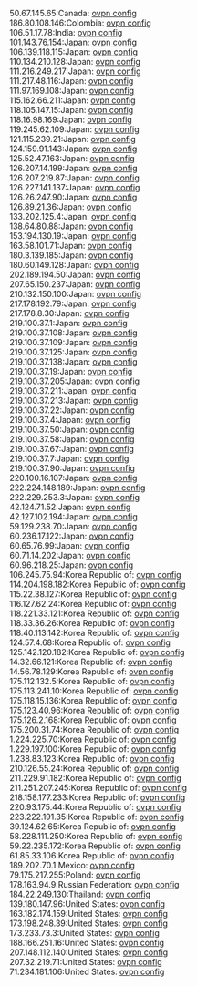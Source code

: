 50.67.145.65:Canada: [ovpn config](vpn/50_67_145_65.ovpn)  
186.80.108.146:Colombia: [ovpn config](vpn/186_80_108_146.ovpn)  
106.51.17.78:India: [ovpn config](vpn/106_51_17_78.ovpn)  
101.143.76.154:Japan: [ovpn config](vpn/101_143_76_154.ovpn)  
106.139.118.115:Japan: [ovpn config](vpn/106_139_118_115.ovpn)  
110.134.210.128:Japan: [ovpn config](vpn/110_134_210_128.ovpn)  
111.216.249.217:Japan: [ovpn config](vpn/111_216_249_217.ovpn)  
111.217.48.116:Japan: [ovpn config](vpn/111_217_48_116.ovpn)  
111.97.169.108:Japan: [ovpn config](vpn/111_97_169_108.ovpn)  
115.162.66.211:Japan: [ovpn config](vpn/115_162_66_211.ovpn)  
118.105.147.15:Japan: [ovpn config](vpn/118_105_147_15.ovpn)  
118.16.98.169:Japan: [ovpn config](vpn/118_16_98_169.ovpn)  
119.245.62.109:Japan: [ovpn config](vpn/119_245_62_109.ovpn)  
121.115.239.21:Japan: [ovpn config](vpn/121_115_239_21.ovpn)  
124.159.91.143:Japan: [ovpn config](vpn/124_159_91_143.ovpn)  
125.52.47.163:Japan: [ovpn config](vpn/125_52_47_163.ovpn)  
126.207.14.199:Japan: [ovpn config](vpn/126_207_14_199.ovpn)  
126.207.219.87:Japan: [ovpn config](vpn/126_207_219_87.ovpn)  
126.227.141.137:Japan: [ovpn config](vpn/126_227_141_137.ovpn)  
126.26.247.90:Japan: [ovpn config](vpn/126_26_247_90.ovpn)  
126.89.21.36:Japan: [ovpn config](vpn/126_89_21_36.ovpn)  
133.202.125.4:Japan: [ovpn config](vpn/133_202_125_4.ovpn)  
138.64.80.88:Japan: [ovpn config](vpn/138_64_80_88.ovpn)  
153.194.130.19:Japan: [ovpn config](vpn/153_194_130_19.ovpn)  
163.58.101.71:Japan: [ovpn config](vpn/163_58_101_71.ovpn)  
180.3.139.185:Japan: [ovpn config](vpn/180_3_139_185.ovpn)  
180.60.149.128:Japan: [ovpn config](vpn/180_60_149_128.ovpn)  
202.189.194.50:Japan: [ovpn config](vpn/202_189_194_50.ovpn)  
207.65.150.237:Japan: [ovpn config](vpn/207_65_150_237.ovpn)  
210.132.150.100:Japan: [ovpn config](vpn/210_132_150_100.ovpn)  
217.178.192.79:Japan: [ovpn config](vpn/217_178_192_79.ovpn)  
217.178.8.30:Japan: [ovpn config](vpn/217_178_8_30.ovpn)  
219.100.37.1:Japan: [ovpn config](vpn/219_100_37_1.ovpn)  
219.100.37.108:Japan: [ovpn config](vpn/219_100_37_108.ovpn)  
219.100.37.109:Japan: [ovpn config](vpn/219_100_37_109.ovpn)  
219.100.37.125:Japan: [ovpn config](vpn/219_100_37_125.ovpn)  
219.100.37.138:Japan: [ovpn config](vpn/219_100_37_138.ovpn)  
219.100.37.19:Japan: [ovpn config](vpn/219_100_37_19.ovpn)  
219.100.37.205:Japan: [ovpn config](vpn/219_100_37_205.ovpn)  
219.100.37.211:Japan: [ovpn config](vpn/219_100_37_211.ovpn)  
219.100.37.213:Japan: [ovpn config](vpn/219_100_37_213.ovpn)  
219.100.37.22:Japan: [ovpn config](vpn/219_100_37_22.ovpn)  
219.100.37.4:Japan: [ovpn config](vpn/219_100_37_4.ovpn)  
219.100.37.50:Japan: [ovpn config](vpn/219_100_37_50.ovpn)  
219.100.37.58:Japan: [ovpn config](vpn/219_100_37_58.ovpn)  
219.100.37.67:Japan: [ovpn config](vpn/219_100_37_67.ovpn)  
219.100.37.7:Japan: [ovpn config](vpn/219_100_37_7.ovpn)  
219.100.37.90:Japan: [ovpn config](vpn/219_100_37_90.ovpn)  
220.100.16.107:Japan: [ovpn config](vpn/220_100_16_107.ovpn)  
222.224.148.189:Japan: [ovpn config](vpn/222_224_148_189.ovpn)  
222.229.253.3:Japan: [ovpn config](vpn/222_229_253_3.ovpn)  
42.124.71.52:Japan: [ovpn config](vpn/42_124_71_52.ovpn)  
42.127.102.194:Japan: [ovpn config](vpn/42_127_102_194.ovpn)  
59.129.238.70:Japan: [ovpn config](vpn/59_129_238_70.ovpn)  
60.236.17.122:Japan: [ovpn config](vpn/60_236_17_122.ovpn)  
60.65.76.99:Japan: [ovpn config](vpn/60_65_76_99.ovpn)  
60.71.14.202:Japan: [ovpn config](vpn/60_71_14_202.ovpn)  
60.96.218.25:Japan: [ovpn config](vpn/60_96_218_25.ovpn)  
106.245.75.94:Korea Republic of: [ovpn config](vpn/106_245_75_94.ovpn)  
114.204.198.182:Korea Republic of: [ovpn config](vpn/114_204_198_182.ovpn)  
115.22.38.127:Korea Republic of: [ovpn config](vpn/115_22_38_127.ovpn)  
116.127.62.24:Korea Republic of: [ovpn config](vpn/116_127_62_24.ovpn)  
118.221.33.121:Korea Republic of: [ovpn config](vpn/118_221_33_121.ovpn)  
118.33.36.26:Korea Republic of: [ovpn config](vpn/118_33_36_26.ovpn)  
118.40.113.142:Korea Republic of: [ovpn config](vpn/118_40_113_142.ovpn)  
124.57.4.68:Korea Republic of: [ovpn config](vpn/124_57_4_68.ovpn)  
125.142.120.182:Korea Republic of: [ovpn config](vpn/125_142_120_182.ovpn)  
14.32.66.121:Korea Republic of: [ovpn config](vpn/14_32_66_121.ovpn)  
14.56.78.129:Korea Republic of: [ovpn config](vpn/14_56_78_129.ovpn)  
175.112.132.5:Korea Republic of: [ovpn config](vpn/175_112_132_5.ovpn)  
175.113.241.10:Korea Republic of: [ovpn config](vpn/175_113_241_10.ovpn)  
175.118.15.136:Korea Republic of: [ovpn config](vpn/175_118_15_136.ovpn)  
175.123.40.96:Korea Republic of: [ovpn config](vpn/175_123_40_96.ovpn)  
175.126.2.168:Korea Republic of: [ovpn config](vpn/175_126_2_168.ovpn)  
175.200.31.74:Korea Republic of: [ovpn config](vpn/175_200_31_74.ovpn)  
1.224.225.70:Korea Republic of: [ovpn config](vpn/1_224_225_70.ovpn)  
1.229.197.100:Korea Republic of: [ovpn config](vpn/1_229_197_100.ovpn)  
1.238.83.123:Korea Republic of: [ovpn config](vpn/1_238_83_123.ovpn)  
210.126.55.24:Korea Republic of: [ovpn config](vpn/210_126_55_24.ovpn)  
211.229.91.182:Korea Republic of: [ovpn config](vpn/211_229_91_182.ovpn)  
211.251.207.245:Korea Republic of: [ovpn config](vpn/211_251_207_245.ovpn)  
218.158.177.233:Korea Republic of: [ovpn config](vpn/218_158_177_233.ovpn)  
220.93.175.44:Korea Republic of: [ovpn config](vpn/220_93_175_44.ovpn)  
223.222.191.35:Korea Republic of: [ovpn config](vpn/223_222_191_35.ovpn)  
39.124.62.65:Korea Republic of: [ovpn config](vpn/39_124_62_65.ovpn)  
58.228.111.250:Korea Republic of: [ovpn config](vpn/58_228_111_250.ovpn)  
59.22.235.172:Korea Republic of: [ovpn config](vpn/59_22_235_172.ovpn)  
61.85.33.106:Korea Republic of: [ovpn config](vpn/61_85_33_106.ovpn)  
189.202.70.1:Mexico: [ovpn config](vpn/189_202_70_1.ovpn)  
79.175.217.255:Poland: [ovpn config](vpn/79_175_217_255.ovpn)  
178.163.94.9:Russian Federation: [ovpn config](vpn/178_163_94_9.ovpn)  
184.22.249.130:Thailand: [ovpn config](vpn/184_22_249_130.ovpn)  
139.180.147.96:United States: [ovpn config](vpn/139_180_147_96.ovpn)  
163.182.174.159:United States: [ovpn config](vpn/163_182_174_159.ovpn)  
173.198.248.39:United States: [ovpn config](vpn/173_198_248_39.ovpn)  
173.233.73.3:United States: [ovpn config](vpn/173_233_73_3.ovpn)  
188.166.251.16:United States: [ovpn config](vpn/188_166_251_16.ovpn)  
207.148.112.140:United States: [ovpn config](vpn/207_148_112_140.ovpn)  
207.32.219.71:United States: [ovpn config](vpn/207_32_219_71.ovpn)  
71.234.181.106:United States: [ovpn config](vpn/71_234_181_106.ovpn)  
